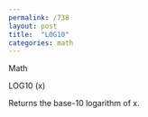 ```yaml
---
permalink: /738
layout: post
title:  "LOG10"
categories: math
---
```

Math

LOG10 (x)

Returns the base-10 logarithm of x.


